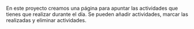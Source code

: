 <p>En este proyecto creamos una página para apuntar las actividades que tienes que realizar durante el día. Se pueden añadir actividades, marcar las realizadas y eliminar actividades.</p>